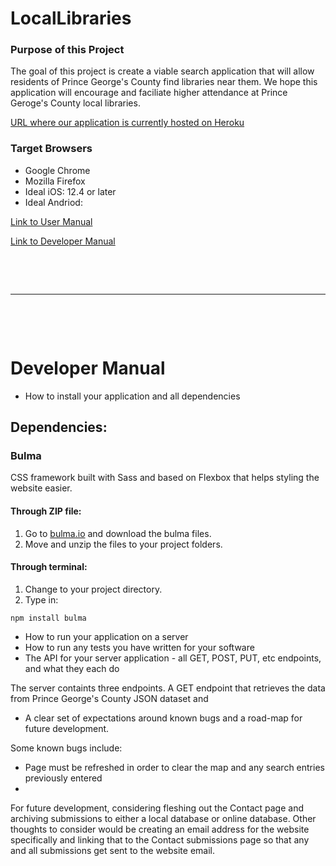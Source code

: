 # LocalLibraries
### Purpose of this Project
The goal of this project is create a viable search application that will allow residents of Prince George's County find libraries near them. We hope this application will encourage and faciliate higher attendance at Prince Geroge's County local libraries. 

[URL where our application is currently hosted on Heroku](https://inst377-morning-11.herokuapp.com/)


### Target Browsers
* Google Chrome
* Mozilla Firefox
* Ideal iOS: 12.4 or later
* Ideal Andriod: 


[Link to User Manual](./docs/user.md)

[Link to Developer Manual](#developer-manual)

<p>&nbsp;</p>
<p>&nbsp;</p>

----

<p>&nbsp;</p>
<p>&nbsp;</p>

<a name="developer-manual"></a>
# Developer Manual

* How to install your application and all dependencies

## Dependencies:
### Bulma
CSS framework built with Sass and based on Flexbox that helps styling the website easier.

#### Through ZIP file:
 1. Go to [bulma.io](https://bulma.io/) and download the bulma files. 
 2. Move and unzip the files to your project folders.

#### Through terminal:
 1. Change to your project directory.
 2. Type in: 
 ```
 npm install bulma
 ```

* How to run your application on a server
* How to run any tests you have written for your software
* The API for your server application - all GET, POST, PUT, etc endpoints, and what they each do

The server containts three endpoints. A GET endpoint that retrieves the data from Prince George's County JSON dataset and 

* A clear set of expectations around known bugs and a road-map for future development.

Some known bugs include: 
* Page must be refreshed in order to clear the map and any search entries previously entered
* 

For future development, considering fleshing out the Contact page and archiving submissions to either a local database or online database. Other thoughts to consider would be creating an email address for the website specifically and linking that to the Contact submissions page so that any and all submissions get sent to the website email. 


